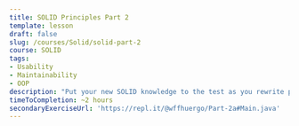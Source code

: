 ```yaml
---
title: SOLID Principles Part 2
template: lesson
draft: false
slug: /courses/Solid/solid-part-2
course: SOLID
tags:
- Usability
- Maintainability
- OOP
description: "Put your new SOLID knowledge to the test as you rewrite principle-violating code so it is in line with the principles. Coding is in Java."
timeToCompletion: ~2 hours
secondaryExerciseUrl: 'https://repl.it/@wffhuergo/Part-2a#Main.java'
---
```

